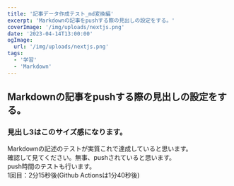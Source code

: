 ```yaml
---
title: '記事データ作成テスト_md変換編'
excerpt: 'Markdownの記事をpushする際の見出しの設定をする。'
coverImage: '/img/uploads/nextjs.png'
date: '2023-04-14T13:00:00'
ogImage:
  url: '/img/uploads/nextjs.png'
tags:
  - '学習'
  - 'Markdown'
---
```


## Markdownの記事をpushする際の見出しの設定をする。
### 見出し3はこのサイズ感になります。
  
Markdownの記述のテストが実質これで達成していると思います。  
確認して見てください。無事、pushされていると思います。  
push時間のテストも行います。  
1回目：2分15秒後(Github Actionsは1分40秒後)


